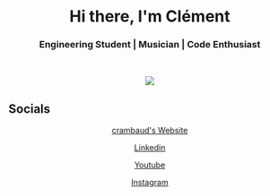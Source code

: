 <div align="center">
  <h1>Hi there, I'm Clément</h1>
  <h3>Engineering Student | Musician | Code Enthusiast</h3><br>

  <img src='https://github-readme-stats.vercel.app/api?username=crambaud&show_icons=true&hide_border=true'><br>

</div>

## Socials

<div align="center">
  
  <a href=https://crambaud.github.io>crambaud's Website</a>

  <a href=https://www.linkedin.com/in/cl%C3%A9ment-rambaud-725715179/>Linkedin</a>

  <a href=https://www.youtube.com/channel/UC7Mw2oOCFzvAI-aH50ax5PA/>Youtube</a>

  <a href=https://www.instagram.com/rambaud.clement/>Instagram</a>

</div>
